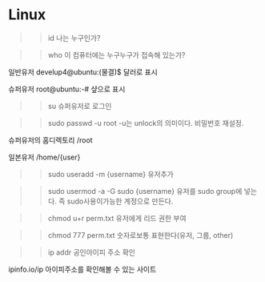 # Linux
>> id
나는 누구인가?

>>who
이 컴퓨터에는 누구누구가 접속해 있는가?

일반유저
develup4@ubuntu:(물결)$ 달러로 표시

슈퍼유저
root@ubuntu:-# 샾으로 표시

>> su
슈퍼유저로 로그인

>> sudo passwd -u root
-u는 unlock의 의미이다. 비밀번호 재설정.

슈퍼유저의 홈디렉토리
/root

일본유저
/home/{user}

>> sudo useradd -m {username}
유저추가

>> sudo usermod -a -G sudo {username}
유저를 sudo group에 넣는다. 즉 sudo사용이가능한 계정으로 만든다.

>> chmod u+r perm.txt
유저에게 리드 권한 부여

>> chmod 777 perm.txt
숫자로보통 표현한다(유저, 그룹, other)

>> ip addr
공인아이피 주소 확인

ipinfo.io/ip
아이피주소를 확인해볼 수 있는 사이트